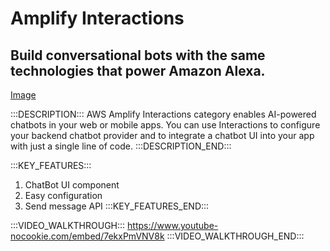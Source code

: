 # Amplify Interactions

## Build conversational bots with the same technologies that power Amazon Alexa.

[Image](https://raw.githubusercontent.com/aws-amplify/amplify-adminui/feat/sandbox-v2/markdown/categories/interactions/img.png)

:::DESCRIPTION:::
AWS Amplify Interactions category enables AI-powered chatbots in your web or mobile apps. You can use Interactions to configure your backend chatbot provider and to integrate a chatbot UI into your app with just a single line of code.
:::DESCRIPTION_END:::


:::KEY_FEATURES:::
1. ChatBot UI component
2. Easy configuration
3. Send message API
:::KEY_FEATURES_END:::

:::VIDEO_WALKTHROUGH:::
https://www.youtube-nocookie.com/embed/7ekxPmVNV8k
:::VIDEO_WALKTHROUGH_END:::